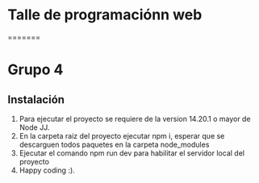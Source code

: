 # Talle de programaciónn web

=======
# Grupo 4

## Instalación

1. Para ejecutar el proyecto se requiere de la version 14.20.1 o mayor de Node JJ.
2. En la carpeta raiz del proyecto ejecutar npm i, esperar que se descarguen todos paquetes en la carpeta node_modules
3. Ejecutar el comando npm run dev para habilitar el servidor local del proyecto
4. Happy coding :).


